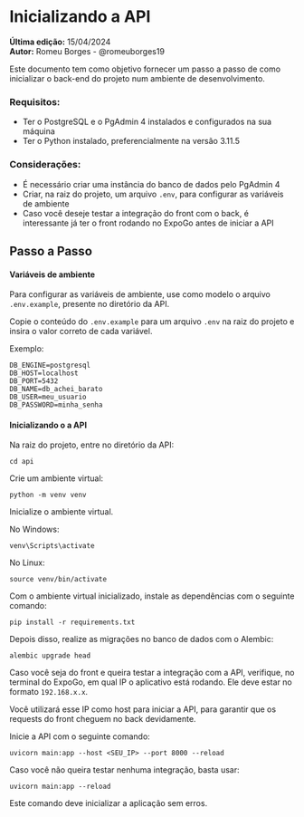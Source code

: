 # Inicializando a API
**Última edição:** 15/04/2024\
**Autor:** Romeu Borges - @romeuborges19

Este documento tem como objetivo fornecer um passo a passo de como inicializar o back-end do projeto num ambiente de desenvolvimento.

### Requisitos:
- Ter o PostgreSQL e o PgAdmin 4 instalados e configurados na sua máquina
- Ter o Python instalado, preferencialmente na versão 3.11.5

### Considerações:
- É necessário criar uma instância do banco de dados pelo PgAdmin 4
- Criar, na raiz do projeto, um arquivo `.env`, para configurar as variáveis de ambiente
- Caso você deseje testar a integração do front com o back, é interessante já ter o front rodando no ExpoGo antes de iniciar a API

## Passo a Passo

#### Variáveis de ambiente

Para configurar as variáveis de ambiente, use como modelo o arquivo `.env.example`, presente no diretório da API.

Copie o conteúdo do `.env.example` para um arquivo `.env` na raiz do projeto e insira o valor correto de cada variável.

Exemplo:

```
DB_ENGINE=postgresql
DB_HOST=localhost
DB_PORT=5432
DB_NAME=db_achei_barato
DB_USER=meu_usuario
DB_PASSWORD=minha_senha
```

#### Inicializando o a API

Na raiz do projeto, entre no diretório da API: 

``` 
cd api
```

Crie um ambiente virtual:

```
python -m venv venv
```

Inicialize o ambiente virtual.

No Windows:
```
venv\Scripts\activate
```

No Linux:
```
source venv/bin/activate
```

Com o ambiente virtual inicializado, instale as dependências com o seguinte comando:

```
pip install -r requirements.txt
```

Depois disso, realize as migrações no banco de dados com o Alembic:

```
alembic upgrade head
```

Caso você seja do front e queira testar a integração com a API, verifique, no terminal do ExpoGo, em qual IP o aplicativo está rodando. Ele deve estar no formato `192.168.x.x`.

Você utilizará esse IP como host para iniciar a API, para garantir que os requests do front cheguem no back devidamente.

Inicie a API com o seguinte comando:

```
uvicorn main:app --host <SEU_IP> --port 8000 --reload
```

Caso você não queira testar nenhuma integração, basta usar:
```
uvicorn main:app --reload
```

Este comando deve inicializar a aplicação sem erros.
